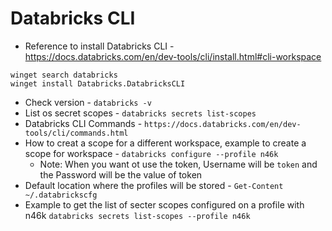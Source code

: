 

Databricks CLI 
==============

* Reference to install Databricks CLI - https://docs.databricks.com/en/dev-tools/cli/install.html#cli-workspace
```
winget search databricks
winget install Databricks.DatabricksCLI
```

* Check version - `databricks -v`
* List os secret scopes - `databricks secrets list-scopes`
* Databricks CLI Commands - `https://docs.databricks.com/en/dev-tools/cli/commands.html`
* How to creat a scope for a different workspace, example to create a scope for workspace - `databricks configure --profile n46k`
  * Note: When you want ot use the token, Username will be `token` and the Password will be the value of token
*  Default location where the profiles will be stored - `Get-Content ~/.databrickscfg`
*  Example to get the list of secter scopes configured on a profile with n46k `databricks secrets list-scopes --profile n46k`

